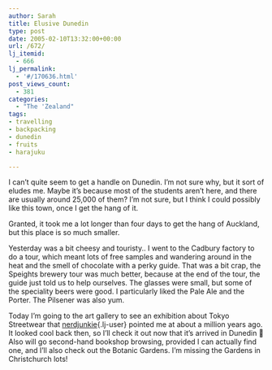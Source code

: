 ```yaml
---
author: Sarah
title: Elusive Dunedin
type: post
date: 2005-02-10T13:32:00+00:00
url: /672/
lj_itemid:
  - 666
lj_permalink:
  - '#/170636.html'
post_views_count:
  - 381
categories:
  - "The 'Zealand"
tags:
- travelling
- backpacking
- dunedin
- fruits
- harajuku

---
```

I can&#8217;t quite seem to get a handle on Dunedin. I&#8217;m not sure why, but it sort of eludes me. Maybe it&#8217;s because most of the students aren&#8217;t here, and there are usually around 25,000 of them? I&#8217;m not sure, but I think I could possibly like this town, once I get the hang of it.
  
Granted, it took me a lot longer than four days to get the hang of Auckland, but this place is so much smaller.
  
Yesterday was a bit cheesy and touristy.. I went to the Cadbury factory to do a tour, which meant lots of free samples and wandering around in the heat and the smell of chocolate with a perky guide. That was a bit crap, the Speights brewery tour was much better, because at the end of the tour, the guide just told us to help ourselves. The glasses were small, but some of the speciality beers were good. I particularly liked the Pale Ale and the Porter. The Pilsener was also yum.
  
Today I&#8217;m going to the art gallery to see an exhibition about Tokyo Streetwear that [nerdjunkie][1]{.lj-user} pointed me at about a million years ago. It looked cool back then, so I&#8217;ll check it out now that it&#8217;s arrived in Dunedin 🙂 Also will go second-hand bookshop browsing, provided I can actually find one, and I&#8217;ll also check out the Botanic Gardens. I&#8217;m missing the Gardens in Christchurch lots!

 [1]: https://nerdjunkie.livejournal.com/